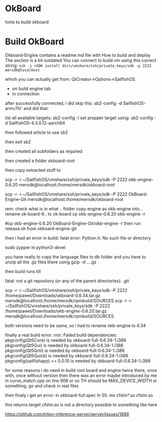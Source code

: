 # OkBoard
hints to build okboard

# Build OkBoard
Okboard-Engine contains a readme.md file with How to build and deploy
The section is a bit outdated
You can connect to build vm using this correct string:
`ssh -i <SDK install dir>/vmshare/ssh/private_keys/sdk -p 2222 mersdk@localhost`

which you can actually get from:
QtCreator->Options->SailfishOS
- on build engine tab
- in connection

after successfully connected, i did skip this: sb2-config -d SailfishOS-armv7hl`
and did that:

list all available targets:
sb2-config -l
set propper target using:
sb2-config -d SailfishOS-4.3.0.12-aarch64

then followed article to use sb2

then exit sb2

then created all subfolders as required

then created a folder okboard-root

then copy extracted stuff to 

scp -r -i ~/SailfishOS/vmshare/ssh/private_keys/sdk -P 2222  okb-engine-0.6.20 mersdk@localhost:/home/mersdk/okboard-root

scp -r -i ~/SailfishOS/vmshare/ssh/private_keys/sdk -P 2222  OkBoard-Engine-Git mersdk@localhost:/home/mersdk/okboard-root

rem: check what is in what .. folder
copy engine as okb-engine into ..
rename ok-board-6.. to ok-board
cp okb-engine-0.6.20 okb-engine -r

#cp okb-engine-0.6.20 OkBoard-Engine-Git/okb-engine -r
then run release.sh from okboard-engine-git

then i had an error in build: fatal error: Python.h: No such file or directory

sudo zypper in python3-devel

you have really to copy the language files to db folder and you have to unzip all the .gz files there
using gzip -d ....gz

then build runs till 

fatal: not a git repository (or any of the parent directories): .git

scp -r -i ~/SailfishOS/vmshare/ssh/private_keys/sdk -P 2222  /home/pawel/Downloads/okboard-0.6.34.tar.gz   mersdk@localhost:/home/mersdk/rpmbuild/SOURCES
scp -r -i ~/SailfishOS/vmshare/ssh/private_keys/sdk -P 2222 /home/pawel/Downloads/okb-engine-0.6.20.tar.gz  mersdk@localhost:/home/mersdk/rpmbuild/SOURCES

both versions need to be same, so i had to rename okb-engine to 6.34

finally a real build error:
rror: Failed build dependencies:
	pkgconfig(Qt5Core) is needed by okboard-full-0.6.34-1.i386
	pkgconfig(Qt5Gui) is needed by okboard-full-0.6.34-1.i386
	pkgconfig(Qt5Qml) is needed by okboard-full-0.6.34-1.i386
	pkgconfig(Qt5Quick) is needed by okboard-full-0.6.34-1.i386
	pkgconfig(sailfishapp) >= 0.0.10 is needed by okboard-full-0.6.34-1.i386


for some reasons i do need in build root board and engine twice there, once with, once without version
then there was an error maybe introduced by me in curve_match.cpp on line 908 or so TH should be MAX_DEVICE_WIDTH or something, go and check in real files

then finaly i get an error:
in okboard-full.spec ln 55:
mv cfslm*.so cfslm.so

this returns target cfslm.so is not a directory 
possible to something like here

https://github.com/triton-inference-server/server/issues/1888







